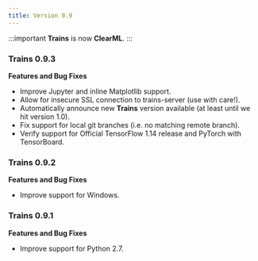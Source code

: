 ```yaml
---
title: Version 0.9
---
```


:::important
**Trains** is now **ClearML**.
:::

### Trains 0.9.3

**Features and Bug Fixes**

* Improve Jupyter and inline Matplotlib support.
* Allow for insecure SSL connection to trains-server (use with care!).
* Automatically announce new **Trains** version available (at least until we hit version 1.0).
* Fix support for local git branches (i.e. no matching remote branch).
* Verify support for Official TensorFlow 1.14 release and PyTorch with TensorBoard.

### Trains 0.9.2

**Features and Bug Fixes**

* Improve support for Windows.

### Trains 0.9.1

**Features and Bug Fixes**

* Improve support for Python 2.7.

